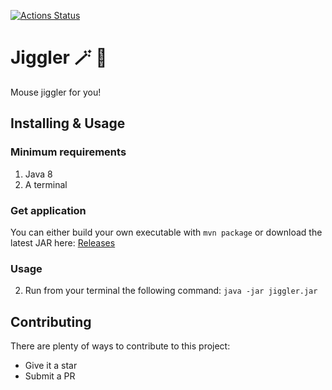 [![Actions Status](https://github.com/Hakky54/jiggler/workflows/Build/badge.svg)](https://github.com/Hakky54/jiggler/actions)

# Jiggler 🪄 🐁
Mouse jiggler for you!

## Installing & Usage

### Minimum requirements
1. Java 8
2. A terminal

### Get application
You can either build your own executable with `mvn package` or download the latest JAR here: [Releases](https://github.com/Hakky54/jiggler/releases)

### Usage
2. Run from your terminal the following command: `java -jar jiggler.jar`

## Contributing

There are plenty of ways to contribute to this project:

* Give it a star
* Submit a PR
